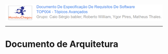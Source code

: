 ![](/assets/logo_mandou_chegou.png)

---

# 

# 

# 

# 

#                                     Documento de Arquitetura



